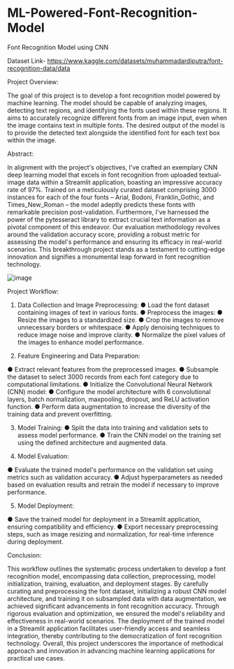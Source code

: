 # ML-Powered-Font-Recognition-Model
Font Recognition Model using CNN

Dataset Link- https://www.kaggle.com/datasets/muhammadardiputra/font-recognition-data/data

Project Overview:

The goal of this project is to develop a font recognition model powered by machine
learning. The model should be capable of analyzing images, detecting text regions, and
identifying the fonts used within these regions. It aims to accurately recognize different
fonts from an image input, even when the image contains text in multiple fonts. The
desired output of the model is to provide the detected text alongside the identified font
for each text box within the image.

Abstract:

In alignment with the project's objectives, I've crafted an exemplary CNN deep learning
model that excels in font recognition from uploaded textual-image data within a
Streamlit application, boasting an impressive accuracy rate of 97%. Trained on a
meticulously curated dataset comprising 3000 instances for each of the four fonts –
Arial, Bodoni, Franklin_Gothic, and Times_New_Roman – the model adeptly predicts
these fonts with remarkable precision post-validation. Furthermore, I've harnessed the
power of the pytesseract library to extract crucial text information as a pivotal
component of this endeavor. Our evaluation methodology revolves around the validation
accuracy score, providing a robust metric for assessing the model's performance and
ensuring its efficacy in real-world scenarios. This breakthrough project stands as a
testament to cutting-edge innovation and signifies a monumental leap forward in font
recognition technology.

![image](https://github.com/VargheseTito/ML-Powered-Font-Recognition-Model/assets/110298267/20cf447b-ff45-450b-8828-2f237bbb799a)

Project Workflow:

1. Data Collection and Image Preprocessing:
● Load the font dataset containing images of text in various fonts.
● Preprocess the images:
● Resize the images to a standardized size.
● Crop the images to remove unnecessary borders or whitespace.
● Apply denoising techniques to reduce image noise and improve
clarity.
● Normalize the pixel values of the images to enhance model
performance.

2. Feature Engineering and Data Preparation:
   
● Extract relevant features from the preprocessed images.
● Subsample the dataset to select 3000 records from each font category
due to computational limitations.
● Initialize the Convolutional Neural Network (CNN) model:
● Configure the model architecture with 6 convolutional layers, batch
normalization, maxpooling, dropout, and ReLU activation function.
● Perform data augmentation to increase the diversity of the training data
and prevent overfitting.

3. Model Training:
● Split the data into training and validation sets to assess model
performance.
● Train the CNN model on the training set using the defined architecture and
augmented data.

4. Model Evaluation:
   
● Evaluate the trained model's performance on the validation set using
metrics such as validation accuracy.
● Adjust hyperparameters as needed based on evaluation results and retrain
the model if necessary to improve performance.

5. Model Deployment:
   
● Save the trained model for deployment in a Streamlit application, ensuring
compatibility and efficiency.
● Export necessary preprocessing steps, such as image resizing and
normalization, for real-time inference during deployment.

Conclusion:

This workflow outlines the systematic process undertaken to develop a font recognition
model, encompassing data collection, preprocessing, model initialization, training,
evaluation, and deployment stages. By carefully curating and preprocessing the font
dataset, initializing a robust CNN model architecture, and training it on subsampled data
with data augmentation, we achieved significant advancements in font recognition
accuracy. Through rigorous evaluation and optimization, we ensured the model's
reliability and effectiveness in real-world scenarios. The deployment of the trained
model in a Streamlit application facilitates user-friendly access and seamless
integration, thereby contributing to the democratization of font recognition technology.
Overall, this project underscores the importance of methodical approach and innovation
in advancing machine learning applications for practical use cases.
